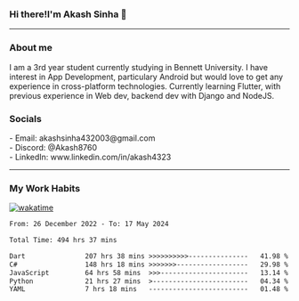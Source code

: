 <h3>Hi there!I'm Akash Sinha 👋</h3>

--- 

<h3>About me</h3>
I am a 3rd year student currently studying in Bennett University. I have interest in App Development, particulary Android but would love to get any experience in cross-platform technologies. Currently learning Flutter, with previous experience in Web dev, backend dev with Django and NodeJS.

<h3>Socials</h3>
 - Email: akashsinha432003@gmail.com<br>
 - Discord: @Akash8760<br>
 - LinkedIn: www.linkedin.com/in/akash4323<br>


---

<h3>My Work Habits</h3>

[![wakatime](https://wakatime.com/badge/user/938b2951-49cf-4810-9b9e-c17cde3d3343.svg)](https://wakatime.com/@938b2951-49cf-4810-9b9e-c17cde3d3343)

<!--START_SECTION:waka-->

```txt
From: 26 December 2022 - To: 17 May 2024

Total Time: 494 hrs 37 mins

Dart               207 hrs 38 mins >>>>>>>>>>---------------   41.98 %
C#                 148 hrs 18 mins >>>>>>>------------------   29.98 %
JavaScript         64 hrs 58 mins  >>>----------------------   13.14 %
Python             21 hrs 27 mins  >------------------------   04.34 %
YAML               7 hrs 18 mins   -------------------------   01.48 %
```

<!--END_SECTION:waka-->


